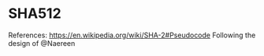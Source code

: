 # SHA512
References:
https://en.wikipedia.org/wiki/SHA-2#Pseudocode
Following the design of @Naereen

